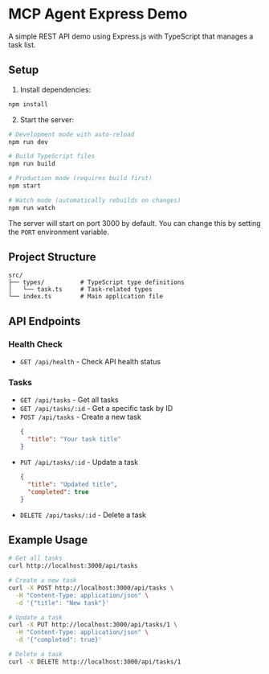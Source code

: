 # MCP Agent Express Demo

A simple REST API demo using Express.js with TypeScript that manages a task list.

## Setup

1. Install dependencies:
```bash
npm install
```

2. Start the server:
```bash
# Development mode with auto-reload
npm run dev

# Build TypeScript files
npm run build

# Production mode (requires build first)
npm start

# Watch mode (automatically rebuilds on changes)
npm run watch
```

The server will start on port 3000 by default. You can change this by setting the `PORT` environment variable.

## Project Structure
```
src/
├── types/          # TypeScript type definitions
│   └── task.ts     # Task-related types
└── index.ts        # Main application file
```

## API Endpoints

### Health Check
- `GET /api/health` - Check API health status

### Tasks
- `GET /api/tasks` - Get all tasks
- `GET /api/tasks/:id` - Get a specific task by ID
- `POST /api/tasks` - Create a new task
  ```json
  {
    "title": "Your task title"
  }
  ```
- `PUT /api/tasks/:id` - Update a task
  ```json
  {
    "title": "Updated title",
    "completed": true
  }
  ```
- `DELETE /api/tasks/:id` - Delete a task

## Example Usage

```bash
# Get all tasks
curl http://localhost:3000/api/tasks

# Create a new task
curl -X POST http://localhost:3000/api/tasks \
  -H "Content-Type: application/json" \
  -d '{"title": "New task"}'

# Update a task
curl -X PUT http://localhost:3000/api/tasks/1 \
  -H "Content-Type: application/json" \
  -d '{"completed": true}'

# Delete a task
curl -X DELETE http://localhost:3000/api/tasks/1
``` 